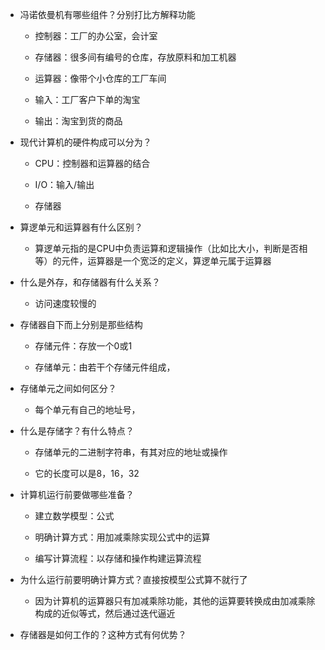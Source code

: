 - 冯诺依曼机有哪些组件？分别打比方解释功能  
    
    - 控制器：工厂的办公室，会计室  
        
    
    - 存储器：很多间有编号的仓库，存放原料和加工机器  
        
    
    - 运算器：像带个小仓库的工厂车间  
        
    
    - 输入：工厂客户下单的淘宝  
        
    
    - 输出：淘宝到货的商品  
        
- 现代计算机的硬件构成可以分为？  
    
    - CPU：控制器和运算器的结合  
        
    
    - I/O：输入/输出  
        
    
    - 存储器  
        
- 算逻单元和运算器有什么区别？  
    - 算逻单元指的是CPU中负责运算和逻辑操作（比如比大小，判断是否相等）的元件，运算器是一个宽泛的定义，算逻单元属于运算器  
        
- 什么是外存，和存储器有什么关系？  
    - 访问速度较慢的  
        
- 存储器自下而上分别是那些结构  
    
    - 存储元件：存放一个0或1  
        
    
    - 存储单元：由若干个存储元件组成，  
        
- 存储单元之间如何区分？  
    - 每个单元有自己的地址号，  
        
- 什么是存储字？有什么特点？  
    
    - 存储单元的二进制字符串，有其对应的地址或操作  
        
    
    - 它的长度可以是8，16，32  
        
- 计算机运行前要做哪些准备？  
    
    - 建立数学模型：公式  
        
    
    - 明确计算方式：用加减乘除实现公式中的运算  
        
    
    - 编写计算流程：以存储和操作构建运算流程  
        
- 为什么运行前要明确计算方式？直接按模型公式算不就行了  
    - 因为计算机的运算器只有加减乘除功能，其他的运算要转换成由加减乘除构成的近似等式，然后通过迭代逼近  
        
- 存储器是如何工作的？这种方式有何优势？